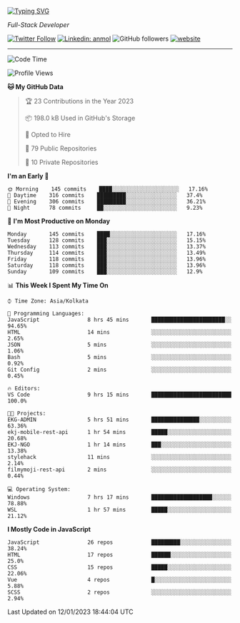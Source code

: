 [![Typing SVG](https://readme-typing-svg.herokuapp.com?lines=HI%2C+I'm+Tonal;I'm+a+Full+Stack+Developer)](https://git.io/typing-svg)

<p><em>Full-Stack Developer</em></p>

[![Twitter Follow](https://img.shields.io/twitter/follow/tonalmathew?style=flat)](https://twitter.com/intent/follow?screen_name=tonalmathew)
[![Linkedin: anmol](https://img.shields.io/badge/tonal-mathew?style=flat-square&logo=Linkedin&logoColor=white&link=https://www.linkedin.com/in/tonal-mathew/)](https://www.linkedin.com/in/tonal-mathew/)
![GitHub followers](https://img.shields.io/github/followers/tonalmathew?label=Follow&style=social)
[![website](https://img.shields.io/badge/Website-46a2f1.svg?&style=flat-square&logo=Google-Chrome&logoColor=white&link=http://tonalmathew.github.io/)](http://tonalmathew.github.io/)

---
<!--START_SECTION:waka-->
![Code Time](http://img.shields.io/badge/Code%20Time-886%20hrs%2035%20mins-blue)

![Profile Views](http://img.shields.io/badge/Profile%20Views-0-blue)

**🐱 My GitHub Data** 

> 🏆 23 Contributions in the Year 2023
 > 
> 📦 198.0 kB Used in GitHub's Storage 
 > 
> 💼 Opted to Hire
 > 
> 📜 79 Public Repositories 
 > 
> 🔑 10 Private Repositories  
 > 
**I'm an Early 🐤** 

```text
🌞 Morning    145 commits    ████░░░░░░░░░░░░░░░░░░░░░   17.16% 
🌆 Daytime    316 commits    █████████░░░░░░░░░░░░░░░░   37.4% 
🌃 Evening    306 commits    █████████░░░░░░░░░░░░░░░░   36.21% 
🌙 Night      78 commits     ██░░░░░░░░░░░░░░░░░░░░░░░   9.23%

```
📅 **I'm Most Productive on Monday** 

```text
Monday       145 commits    ████░░░░░░░░░░░░░░░░░░░░░   17.16% 
Tuesday      128 commits    ███░░░░░░░░░░░░░░░░░░░░░░   15.15% 
Wednesday    113 commits    ███░░░░░░░░░░░░░░░░░░░░░░   13.37% 
Thursday     114 commits    ███░░░░░░░░░░░░░░░░░░░░░░   13.49% 
Friday       118 commits    ███░░░░░░░░░░░░░░░░░░░░░░   13.96% 
Saturday     118 commits    ███░░░░░░░░░░░░░░░░░░░░░░   13.96% 
Sunday       109 commits    ███░░░░░░░░░░░░░░░░░░░░░░   12.9%

```


📊 **This Week I Spent My Time On** 

```text
⌚︎ Time Zone: Asia/Kolkata

💬 Programming Languages: 
JavaScript               8 hrs 45 mins       ███████████████████████░░   94.65% 
HTML                     14 mins             ░░░░░░░░░░░░░░░░░░░░░░░░░   2.65% 
JSON                     5 mins              ░░░░░░░░░░░░░░░░░░░░░░░░░   1.06% 
Bash                     5 mins              ░░░░░░░░░░░░░░░░░░░░░░░░░   0.92% 
Git Config               2 mins              ░░░░░░░░░░░░░░░░░░░░░░░░░   0.45%

🔥 Editors: 
VS Code                  9 hrs 15 mins       █████████████████████████   100.0%

🐱‍💻 Projects: 
EKG-ADMIN                5 hrs 51 mins       ███████████████░░░░░░░░░░   63.36% 
ekj-mobile-rest-api      1 hr 54 mins        █████░░░░░░░░░░░░░░░░░░░░   20.68% 
EKJ-NGO                  1 hr 14 mins        ███░░░░░░░░░░░░░░░░░░░░░░   13.38% 
stylehack                11 mins             ░░░░░░░░░░░░░░░░░░░░░░░░░   2.14% 
filmymoji-rest-api       2 mins              ░░░░░░░░░░░░░░░░░░░░░░░░░   0.44%

💻 Operating System: 
Windows                  7 hrs 17 mins       ███████████████████░░░░░░   78.88% 
WSL                      1 hr 57 mins        █████░░░░░░░░░░░░░░░░░░░░   21.12%

```

**I Mostly Code in JavaScript** 

```text
JavaScript               26 repos            █████████░░░░░░░░░░░░░░░░   38.24% 
HTML                     17 repos            ██████░░░░░░░░░░░░░░░░░░░   25.0% 
CSS                      15 repos            █████░░░░░░░░░░░░░░░░░░░░   22.06% 
Vue                      4 repos             █░░░░░░░░░░░░░░░░░░░░░░░░   5.88% 
SCSS                     2 repos             ░░░░░░░░░░░░░░░░░░░░░░░░░   2.94%

```



 Last Updated on 12/01/2023 18:44:04 UTC
<!--END_SECTION:waka-->
